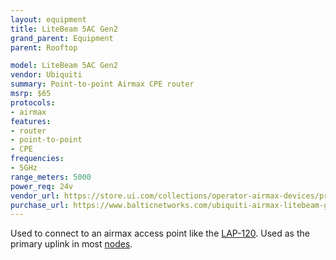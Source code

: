 ```yaml
---
layout: equipment
title: LiteBeam 5AC Gen2
grand_parent: Equipment
parent: Rooftop

model: LiteBeam 5AC Gen2
vendor: Ubiquiti
summary: Point-to-point Airmax CPE router
msrp: $65
protocols:
- airmax
features:
- router
- point-to-point
- CPE
frequencies:
- 5GHz
range_meters: 5000
power_req: 24v
vendor_url: https://store.ui.com/collections/operator-airmax-devices/products/litebeam-5ac-gen2
purchase_url: https://www.balticnetworks.com/ubiquiti-airmax-litebeam-gen-2-5ac-2-4-5ghz-23dbi-cpe-us
---
```


Used to connect to an airmax access point like the [LAP-120](/equipment/lap120). Used as the primary uplink in most [nodes](/docs/nodes).

